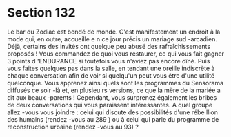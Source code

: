 # Section 132

Le bar du Zodiac est bondé de monde. C'est manifestement un
endroit à la mode qui, en outre, accueille e n ce jour précis un
mariage sud -arcadien. Déjà, certains des invités ont quelque peu
abusé des rafraîchissements proposés ! Vous commandez de quoi
vous restaurer, ce qui vous fait gagner 3 points d 'ENDURANCE
si toutefois vous n'aviez pas encore dîné. Puis vous faites
quelques pas dans la salle, en tendant une oreille indiscrète à
chaque conversation afin de voir si quelqu'un peut vous être
d'une utilité quelconque. Vous apprenez ainsi quels sont les
programmes du Sensorama diffusés ce soir -là et, en plusieu rs
versions, ce que la mère de la mariée a dit aux beaux -parents !
Cependant, vous surprenez également les bribes de deux
conversations qui vous paraissent intéressantes. A quel groupe
allez -vous vous joindre : celui qui discute des possibilités d'une
rébe llion des humains (rendez -vous au 289 ) ou à celui qui parle
du programme de reconstruction urbaine (rendez -vous au 93) ?